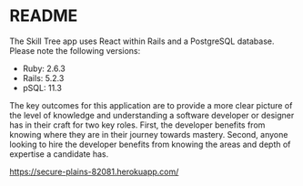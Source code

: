 # README

The Skill Tree app uses React within Rails and a PostgreSQL database.
Please note the following versions:
- Ruby: 2.6.3
- Rails: 5.2.3
- pSQL: 11.3

The key outcomes for this application are to provide a more clear picture of the level of knowledge and understanding a software developer or designer has in their craft for two key roles. First, the developer benefits from knowing where they are in their journey towards mastery. Second, anyone looking to hire the developer benefits from knowing the areas and depth of expertise a candidate has.

https://secure-plains-82081.herokuapp.com/
